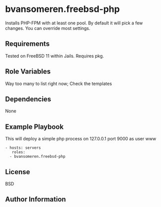 bvansomeren.freebsd-php
=======================

Installs PHP-FPM with at least one pool. By default it will pick a few changes. You can override most settings.

Requirements
------------

Tested on FreeBSD 11 within Jails. Requires pkg.

Role Variables
--------------

Way too many to list right now; Check the templates

Dependencies
------------

None

Example Playbook
----------------

This will deploy a simple php process on 127.0.0.1 port 9000 as user www

    - hosts: servers
  	   roles:
      - bvansomeren.freebsd-php

License
-------

BSD

Author Information
------------------

